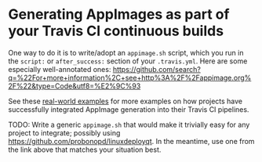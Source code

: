 # Generating AppImages as part of your Travis CI continuous builds

One way to do it is to write/adopt an `appimage.sh` script, which you run in the `script:` or `after_success:` section of your `.travis.yml`. Here are some especially well-annotated ones: https://github.com/search?q=%22For+more+information%2C+see+http%3A%2F%2Fappimage.org%2F%22&type=Code&utf8=%E2%9C%93

See these [real-world examples](https://github.com/search?l=yaml&q=%22appimage.sh%22+%22script%3A%22&ref=searchresults&type=Code&utf8=%E2%9C%93) for more examples on how projects have successfully integrated AppImage generation into their Travis CI pipelines. 

TODO: Write a generic `appimage.sh` that would make it trivially easy for any project to integrate; possibly using https://github.com/probonopd/linuxdeployqt. In the meantime, use one from the link above that matches your situation best.

